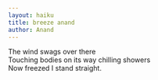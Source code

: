 ```yaml
---
layout: haiku
title: breeze anand
author: Anand
---
```


The wind swags over there<br>
Touching  bodies on its way  chilling showers<br>
Now freezed I stand straight.<br>